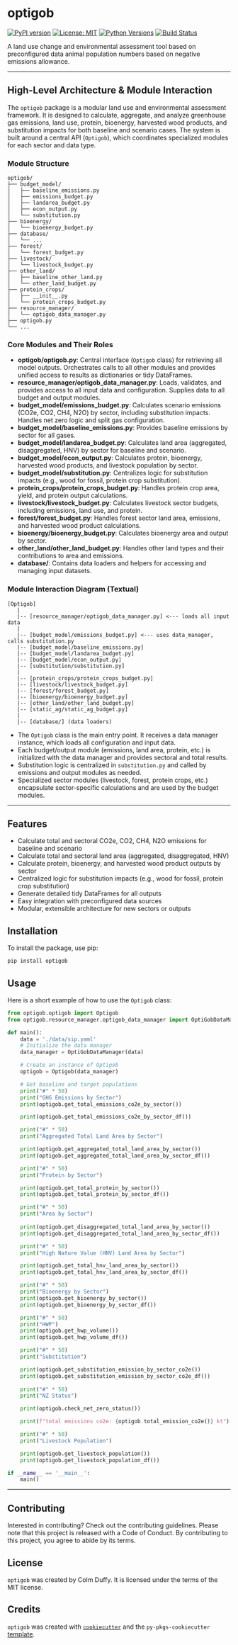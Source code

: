# optigob

[![PyPI version](https://img.shields.io/pypi/v/optigob.svg)](https://pypi.org/project/optigob/)
[![License: MIT](https://img.shields.io/badge/License-MIT-yellow.svg)](https://opensource.org/licenses/MIT)
[![Python Versions](https://img.shields.io/pypi/pyversions/optigob.svg)](https://pypi.org/project/optigob/)
[![Build Status](https://img.shields.io/github/actions/workflow/status/yourusername/optigob/ci.yml?branch=main)](https://github.com/yourusername/optigob/actions)

A land use change and environmental assessment tool based on preconfigured data animal population numbers based on negative emissions allowance.

---

## High-Level Architecture & Module Interaction

The `optigob` package is a modular land use and environmental assessment framework. It is designed to calculate, aggregate, and analyze greenhouse gas emissions, land use, protein, bioenergy, harvested wood products, and substitution impacts for both baseline and scenario cases. The system is built around a central API (`Optigob`), which coordinates specialized modules for each sector and data type.

### Module Structure

```
optigob/
├── budget_model/
│   ├── baseline_emissions.py
│   ├── emissions_budget.py
│   ├── landarea_budget.py
│   ├── econ_output.py
│   └── substitution.py
├── bioenergy/
│   └── bioenergy_budget.py
├── database/
│   └── ...
├── forest/
│   └── forest_budget.py
├── livestock/
│   └── livestock_budget.py
├── other_land/
│   ├── baseline_other_land.py
│   └── other_land_budget.py
├── protein_crops/
│   ├── __init__.py
│   └── protein_crops_budget.py
├── resource_manager/
│   └── optigob_data_manager.py
├── optigob.py
└── ...
```

### Core Modules and Their Roles

- **optigob/optigob.py**: Central interface (`Optigob` class) for retrieving all model outputs. Orchestrates calls to all other modules and provides unified access to results as dictionaries or tidy DataFrames.
- **resource_manager/optigob_data_manager.py**: Loads, validates, and provides access to all input data and configuration. Supplies data to all budget and output modules.
- **budget_model/emissions_budget.py**: Calculates scenario emissions (CO2e, CO2, CH4, N2O) by sector, including substitution impacts. Handles net zero logic and split gas configuration.
- **budget_model/baseline_emissions.py**: Provides baseline emissions by sector for all gases.
- **budget_model/landarea_budget.py**: Calculates land area (aggregated, disaggregated, HNV) by sector for baseline and scenario.
- **budget_model/econ_output.py**: Calculates protein, bioenergy, harvested wood products, and livestock population by sector.
- **budget_model/substitution.py**: Centralizes logic for substitution impacts (e.g., wood for fossil, protein crop substitution).
- **protein_crops/protein_crops_budget.py**: Handles protein crop area, yield, and protein output calculations.
- **livestock/livestock_budget.py**: Calculates livestock sector budgets, including emissions, land use, and protein.
- **forest/forest_budget.py**: Handles forest sector land area, emissions, and harvested wood product calculations.
- **bioenergy/bioenergy_budget.py**: Calculates bioenergy area and output by sector.
- **other_land/other_land_budget.py**: Handles other land types and their contributions to area and emissions.
- **database/**: Contains data loaders and helpers for accessing and managing input datasets.

### Module Interaction Diagram (Textual)

```text
[Optigob]
   |
   |-- [resource_manager/optigob_data_manager.py] <--- loads all input data
   |
   |-- [budget_model/emissions_budget.py] <--- uses data_manager, calls substitution.py
   |-- [budget_model/baseline_emissions.py]
   |-- [budget_model/landarea_budget.py]
   |-- [budget_model/econ_output.py]
   |-- [substitution/substitution.py]
   |
   |-- [protein_crops/protein_crops_budget.py]
   |-- [livestock/livestock_budget.py]
   |-- [forest/forest_budget.py]
   |-- [bioenergy/bioenergy_budget.py]
   |-- [other_land/other_land_budget.py]
   |-- [static_ag/static_ag_budget.py]
   |
   |-- [database/] (data loaders)
```

- The `Optigob` class is the main entry point. It receives a data manager instance, which loads all configuration and input data.
- Each budget/output module (emissions, land area, protein, etc.) is initialized with the data manager and provides sectoral and total results.
- Substitution logic is centralized in `substitution.py` and called by emissions and output modules as needed.
- Specialized sector modules (livestock, forest, protein crops, etc.) encapsulate sector-specific calculations and are used by the budget modules.

---

## Features

- Calculate total and sectoral CO2e, CO2, CH4, N2O emissions for baseline and scenario
- Calculate total and sectoral land area (aggregated, disaggregated, HNV)
- Calculate protein, bioenergy, and harvested wood product outputs by sector
- Centralized logic for substitution impacts (e.g., wood for fossil, protein crop substitution)
- Generate detailed tidy DataFrames for all outputs
- Easy integration with preconfigured data sources
- Modular, extensible architecture for new sectors or outputs

## Installation

To install the package, use pip:

```bash
pip install optigob
```

## Usage

Here is a short example of how to use the `Optigob` class:

```python
from optigob.optigob import Optigob
from optigob.resource_manager.optigob_data_manager import OptiGobDataManager

def main():
    data = './data/sip.yaml'
    # Initialize the data manager
    data_manager = OptiGobDataManager(data)

    # Create an instance of Optigob
    optigob = Optigob(data_manager)

    # Get baseline and target populations
    print("#" * 50)
    print("GHG Emissions by Sector")
    print(optigob.get_total_emissions_co2e_by_sector())

    print(optigob.get_total_emissions_co2e_by_sector_df())

    print("#" * 50)
    print("Aggregated Total Land Area by Sector")

    print(optigob.get_aggregated_total_land_area_by_sector())
    print(optigob.get_aggregated_total_land_area_by_sector_df())

    print("#" * 50)
    print("Protein by Sector")

    print(optigob.get_total_protein_by_sector())
    print(optigob.get_total_protein_by_sector_df())

    print("#" * 50)
    print("Area by Sector")
    
    print(optigob.get_disaggregated_total_land_area_by_sector())
    print(optigob.get_disaggregated_total_land_area_by_sector_df())

    print("#" * 50)
    print("High Nature Value (HNV) Land Area by Sector")

    print(optigob.get_total_hnv_land_area_by_sector())
    print(optigob.get_total_hnv_land_area_by_sector_df())

    print("#" * 50)
    print("Bioenergy by Sector")
    print(optigob.get_bioenergy_by_sector())
    print(optigob.get_bioenergy_by_sector_df())

    print("#" * 50)
    print("HWP")
    print(optigob.get_hwp_volume())
    print(optigob.get_hwp_volume_df())

    print("#" * 50)
    print("Substitution")

    print(optigob.get_substitution_emission_by_sector_co2e())
    print(optigob.get_substitution_emission_by_sector_co2e_df())
    
    print("#" * 50)
    print("NZ Status")

    print(optigob.check_net_zero_status())

    print(f"total emissions co2e: {optigob.total_emission_co2e()} kt")

    print("#" * 50)
    print("Livestock Population")

    print(optigob.get_livestock_population())
    print(optigob.get_livestock_population_df())

if __name__ == '__main__':
    main()
```

---

## Contributing

Interested in contributing? Check out the contributing guidelines. Please note that this project is released with a Code of Conduct. By contributing to this project, you agree to abide by its terms.

## License

`optigob` was created by Colm Duffy. It is licensed under the terms of the MIT license.

## Credits

`optigob` was created with [`cookiecutter`](https://cookiecutter.readthedocs.io/en/latest/) and the `py-pkgs-cookiecutter` [template](https://github.com/py-pkgs/py-pkgs-cookiecutter).
